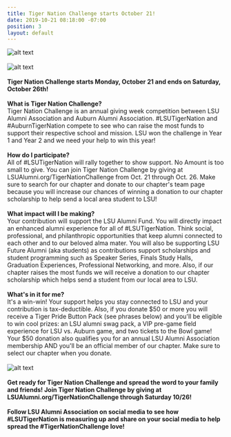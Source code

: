 ```yaml
---
title: Tiger Nation Challenge starts October 21!
date: 2019-10-21 08:18:00 -07:00
position: 3
layout: default
---
```


![alt text](https://lsu-phoenix-alumni.github.io/assets/img/PhxAlumni.png)  
<br>
![alt text](https://lsu-phoenix-alumni.github.io/assets/img/TigerNationChallenge2019.png)  
<br>
**Tiger Nation Challenge starts Monday, October 21 and ends on Saturday, October 26th!**  
<br>
**What is Tiger Nation Challenge?**  
Tiger Nation Challenge is an annual giving week competition between LSU Alumni Association and Auburn Alumni Association. #LSUTigerNation and #AuburnTigerNation compete to see who can raise the most funds to support their respective school and mission. LSU won the challenge in Year 1 and Year 2 and we need your help to win this year!  
<br>
**How do I participate?**  
All of #LSUTigerNation will rally together to show support. No Amount is too small to give. You can join Tiger Nation Challenge by giving at LSUAlumni.org/TigerNationChallenge from Oct. 21 through Oct. 26. Make sure to search for our chapter and donate to our chapter's team page because you will increase our chances of winning a donation to our chapter scholarship to help send a local area student to LSU!  
<br>
**What impact will I be making?**  
Your contribution will support the LSU Alumni Fund. You will directly impact an enhanced alumni experience for all of #LSUTigerNation. Think social, professional, and philanthropic opportunities that keep alumni connected to each other and to our beloved alma mater. You will also be supporting LSU Future Alumni (aka students) as contributions support scholarships and student programming such as Speaker Series, Finals Study Halls, Graduation Experiences, Professional Networking, and more. Also, if our chapter raises the most funds we will receive a donation to our chapter scholarship which helps send a student from our local area to LSU.  
<br>
**What's in it for me?**  
It's a win-win! Your support helps you stay connected to LSU and your contribution is tax-deductible. Also, if you donate $50 or more you will receive a Tiger Pride Button Pack (see phrases below) and you'll be eligible to win cool prizes: an LSU alumni swag pack, a VIP pre-game field experience for LSU vs. Auburn game, and two tickets to the Bowl game! Your $50 donation also qualifies you for an annual LSU Alumni Association membership AND you'll be an official member of our chapter. Make sure to select our chapter when you donate.  
<br>
![alt text](https://lsu-phoenix-alumni.github.io/assets/img/TNCButtons.png)  
<br>
**Get ready for Tiger Nation Challenge and spread the word to your family and friends! Join Tiger Nation Challenge by giving at LSUAlumni.org/TigerNationChallenge through Saturday 10/26!**  
<br>
**Follow LSU Alumni Association on social media to see how #LSUTigerNation is measuring up and share on your social media to help spread the #TigerNationChallenge love!**